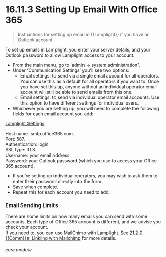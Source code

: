#    16.11.3 Setting Up Email With Office 365

> Instructions for setting up email in {{Lamplight}} if you have an Outlook account

To set up emails in Lamplight, you enter your server details, and your Outlook password to allow Lamplight access to your account.

- From the main menu, go to 'admin -> system administration'.
- Under ‘Communication Settings’ you'll see two options:
   - Email settings: to send via a single email account for all operators. You can use this as a default for all operators if you want to. Once you have set this up, anyone without an individual operator email account will still be able to send emails from this one.
   - Email settings: to send via individual operator email accounts. Use this option to have different settings for individual users.
- Whichever you are setting up, you will need to complete the following fields for each email account you add:

[Lamplight Settings](16.11.1c.png)

Host name: smtp.office365.com.  
Port: 587.  
Authentication: login.  
SSL type: TLS.  
Username: your email address.  
Password: your Outlook password (which you use to access your Office 365 account).  

- If you’re setting up individual operators, you may wish to ask them to enter their password directly into the form.  
- Save when complete.  
- Repeat this for each account you need to add.

  
### Email Sending Limits

There are some limits on how many emails you can send with some accounts.  Each type of Office 365 account is different, and we advise you check your account.  
If you need to, you can use MailChimp with Lamplight. See [21.2.0 {{Comm}}s: Linkiing with Mailchimp](/help/index/p/21.2.0) for more details. 




###### core module
